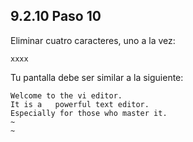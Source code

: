 ## 9.2.10 Paso 10
Eliminar cuatro caracteres, uno a la vez:

	xxxx
Tu pantalla debe ser similar a la siguiente:

	Welcome to the vi editor.                                                     
	It is a   powerful text editor.                                                
	Especially for those who master it.                                           
	~
	~
